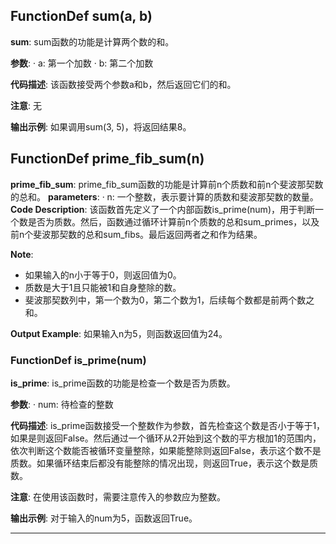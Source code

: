 ## FunctionDef sum(a, b)
**sum**: sum函数的功能是计算两个数的和。

**参数**:
· a: 第一个加数
· b: 第二个加数

**代码描述**:
该函数接受两个参数a和b，然后返回它们的和。

**注意**:
无

**输出示例**:
如果调用sum(3, 5)，将返回结果8。
## FunctionDef prime_fib_sum(n)
**prime_fib_sum**: prime_fib_sum函数的功能是计算前n个质数和前n个斐波那契数的总和。
**parameters**:
· n: 一个整数，表示要计算的质数和斐波那契数的数量。
**Code Description**:
该函数首先定义了一个内部函数is_prime(num)，用于判断一个数是否为质数。然后，函数通过循环计算前n个质数的总和sum_primes，以及前n个斐波那契数的总和sum_fibs。最后返回两者之和作为结果。

**Note**:
- 如果输入的n小于等于0，则返回值为0。
- 质数是大于1且只能被1和自身整除的数。
- 斐波那契数列中，第一个数为0，第二个数为1，后续每个数都是前两个数之和。

**Output Example**:
如果输入n为5，则函数返回值为24。
### FunctionDef is_prime(num)
**is_prime**: is_prime函数的功能是检查一个数是否为质数。

**参数**:
· num: 待检查的整数

**代码描述**:
is_prime函数接受一个整数作为参数，首先检查这个数是否小于等于1，如果是则返回False。然后通过一个循环从2开始到这个数的平方根加1的范围内，依次判断这个数能否被循环变量整除，如果能整除则返回False，表示这个数不是质数。如果循环结束后都没有能整除的情况出现，则返回True，表示这个数是质数。

**注意**: 在使用该函数时，需要注意传入的参数应为整数。

**输出示例**:
对于输入的num为5，函数返回True。
***
